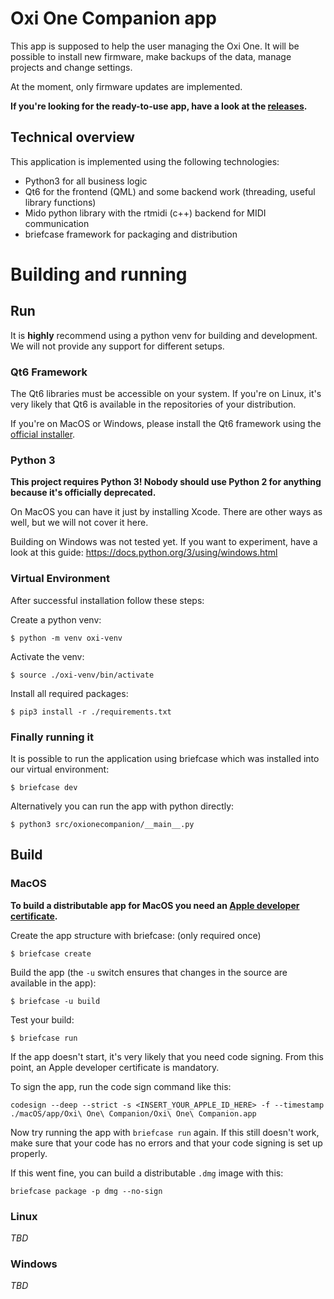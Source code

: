 # Oxi One Companion app

This app is supposed to help the user managing the Oxi One. It will be possible to install new firmware, make backups
of the data, manage projects and change settings.

At the moment, only firmware updates are implemented.

**If you're looking for the ready-to-use app, have a look at the [releases](/releases).**

## Technical overview

This application is implemented using the following technologies:
- Python3 for all business logic
- Qt6 for the frontend (QML) and some backend work (threading, useful library functions)
- Mido python library with the rtmidi (c++) backend for MIDI communication
- briefcase framework for packaging and distribution

# Building and running

## Run

It is **highly** recommend using a python venv for building and development. We will not provide any support for
different setups.

### Qt6 Framework

The Qt6 libraries must be accessible on your system. If you're on Linux, it's very likely that Qt6 is available in
the repositories of your distribution.

If you're on MacOS or Windows, please install the Qt6 framework using the [official installer](https://www.qt.io/download-qt-installer).

### Python 3

**This project requires Python 3! Nobody should use Python 2 for anything because it's officially deprecated.**

On MacOS you can have it just by installing Xcode. There are other ways as well,
but we will not cover it here.

Building on Windows was not tested yet. If you want to experiment, have a look at this guide: https://docs.python.org/3/using/windows.html

### Virtual Environment

After successful installation follow these steps:

Create a python venv:
```
$ python -m venv oxi-venv
```

Activate the venv:
```
$ source ./oxi-venv/bin/activate
```

Install all required packages:
```
$ pip3 install -r ./requirements.txt
```


### Finally running it

It is possible to run the application using briefcase which was installed into our virtual environment:
```
$ briefcase dev
```

Alternatively you can run the app with python directly:
```
$ python3 src/oxionecompanion/__main__.py
```

## Build

### MacOS

**To build a distributable app for MacOS you need an [Apple developer certificate](https://developer.apple.com/support/developer-id/).**

Create the app structure with briefcase: (only required once)
```
$ briefcase create
```

Build the app (the `-u` switch ensures that changes in the source are available in the app):
```
$ briefcase -u build
```

Test your build:
```
$ briefcase run
```

If the app doesn't start, it's very likely that you need code signing. From this point, an Apple
developer certificate is mandatory.

To sign the app, run the code sign command like this:
```
codesign --deep --strict -s <INSERT_YOUR_APPLE_ID_HERE> -f --timestamp ./macOS/app/Oxi\ One\ Companion/Oxi\ One\ Companion.app
```

Now try running the app with `briefcase run` again. If this still doesn't work, make sure that your code has no errors
and that your code signing is set up properly.

If this went fine, you can build a distributable `.dmg` image with this:

```
briefcase package -p dmg --no-sign
```

### Linux
*TBD*
### Windows
*TBD*